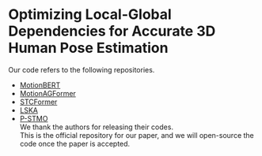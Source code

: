 #  Optimizing Local-Global Dependencies for Accurate 3D Human Pose Estimation
Our code refers to the following repositories.
- [MotionBERT](https://github.com/Walter0807/MotionBERT)
- [MotionAGFormer](https://github.com/TaatiTeam/MotionAGFormer)
- [STCFormer](https://github.com/zhenhuat/STCFormer)
- [LSKA](https://github.com/StevenLauHKHK/Large-Separable-Kernel-Attention)
- [P-STMO](https://github.com/paTRICK-swk/P-STMO/tree/main) \
We thank the authors for releasing their codes.\
This is the official repository for our paper, and we will open-source the code once the paper is accepted.

